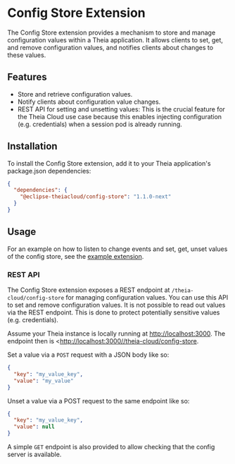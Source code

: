 # Config Store Extension

The Config Store extension provides a mechanism to store and manage configuration values within a Theia application. It allows clients to set, get, and remove configuration values, and notifies clients about changes to these values.

## Features

- Store and retrieve configuration values.
- Notify clients about configuration value changes.
- REST API for setting and unsetting values: This is the crucial feature for the Theia Cloud use case because this enables injecting configuration (e.g. credentials) when a session pod is already running.

## Installation

To install the Config Store extension, add it to your Theia application's package.json dependencies:

```json
{
  "dependencies": {
    "@eclipse-theiacloud/config-store": "1.1.0-next"
  }
}
```

## Usage

For an example on how to listen to change events and set, get, unset values of the config store,
see the [example extension](../../examples/config-store-example/).

### REST API

The Config Store extension exposes a REST endpoint at `/theia-cloud/config-store` for managing configuration values. You can use this API to set and remove configuration values. It is not possible to read out values via the REST endpoint. This is done to protect potentially sensitive values (e.g. credentials).

Assume your Theia instance is locally running at <http://localhost:3000>.
The endpoint then is <<http://localhost:3000//theia-cloud/config-store>.

Set a value via a `POST` request with a JSON body like so:

```json
{
  "key": "my_value_key",
  "value": "my_value"
}
```

Unset a value via a POST request to the same endpoint like so:

```json
{
  "key": "my_value_key",
  "value": null
}
```

A simple `GET` endpoint is also provided to allow checking that the config server is available.

